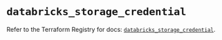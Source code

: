 # `databricks_storage_credential`

Refer to the Terraform Registry for docs: [`databricks_storage_credential`](https://registry.terraform.io/providers/databricks/databricks/1.88.0/docs/resources/storage_credential).
